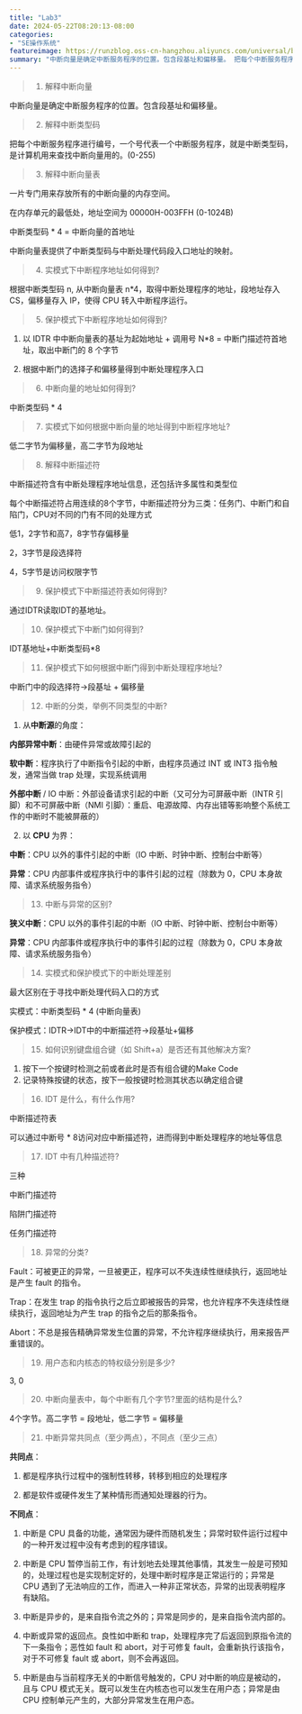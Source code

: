 ```yaml
---
title: "Lab3"
date: 2024-05-22T08:20:13-08:00
categories: 
- "SE操作系统"
featureimage: https://runzblog.oss-cn-hangzhou.aliyuncs.com/universal/background1.jpg
summary: "中断向量是确定中断服务程序的位置。包含段基址和偏移量。 把每个中断服务程序进行编号，一个号代表一个中断服务程序，就是中断类型码，是计算机用来查找中断向量用的。(0-255) 一片专门用来存放所有的中断..."
---
```


> 1. 解释中断向量

中断向量是确定中断服务程序的位置。包含段基址和偏移量。

> 2. 解释中断类型码

把每个中断服务程序进行编号，一个号代表一个中断服务程序，就是中断类型码，是计算机用来查找中断向量用的。(0-255)

> 3. 解释中断向量表

一片专门用来存放所有的中断向量的内存空间。

在内存单元的最低处，地址空间为 00000H-003FFH (0-1024B)

中断类型码 * 4 = 中断向量的首地址

中断向量表提供了中断类型码与中断处理代码段入口地址的映射。

> 4. 实模式下中断程序地址如何得到?

根据中断类型码 n, 从中断向量表 n*4，取得中断处理程序的地址，段地址存入 CS，偏移量存入 IP，使得 CPU 转入中断程序运行。

> 5. 保护模式下中断程序地址如何得到?

1) 以 IDTR 中中断向量表的基址为起始地址 + 调用号 N*8 = 中断门描述符首地址，取出中断门的 8 个字节

2) 根据中断门的选择子和偏移量得到中断处理程序入口

> 6. 中断向量的地址如何得到?

中断类型码 * 4

> 7. 实模式下如何根据中断向量的地址得到中断程序地址?

低二字节为偏移量，高二字节为段地址

> 8. 解释中断描述符

中断描述符含有中断处理程序地址信息，还包括许多属性和类型位

每个中断描述符占用连续的8个字节，中断描述符分为三类：任务门、中断门和自陷门，CPU对不同的门有不同的处理方式

低1，2字节和高7，8字节存偏移量

2，3字节是段选择符

4，5字节是访问权限字节

> 9. 保护模式下中断描述符表如何得到?

通过IDTR读取IDT的基地址。

> 10. 保护模式下中断门如何得到?

IDT基地址+中断类型码*8

> 11. 保护模式下如何根据中断门得到中断处理程序地址?

中断门中的段选择符->段基址 + 偏移量

> 12. 中断的分类，举例不同类型的中断?

1) 从**中断源**的角度：

**内部异常中断**：由硬件异常或故障引起的

**软中断**：程序执行了中断指令引起的中断，由程序员通过 INT 或 INT3 指令触发，通常当做 trap 处理，实现系统调用

**外部中断** / IO 中断：外部设备请求引起的中断（又可分为可屏蔽中断（INTR 引脚）和不可屏蔽中断（NMI 引脚）：重启、电源故障、内存出错等影响整个系统工作的中断时不能被屏蔽的）

2) 以 **CPU** 为界：

**中断**：CPU 以外的事件引起的中断（IO 中断、时钟中断、控制台中断等）

**异常**：CPU 内部事件或程序执行中的事件引起的过程（除数为 0，CPU 本身故障、请求系统服务指令）

> 13. 中断与异常的区别?

**狭义中断**：CPU 以外的事件引起的中断（IO 中断、时钟中断、控制台中断等）

**异常**：CPU 内部事件或程序执行中的事件引起的过程（除数为 0，CPU 本身故障、请求系统服务指令）

> 14. 实模式和保护模式下的中断处理差别

最大区别在于寻找中断处理代码入口的方式

实模式：中断类型码 * 4 (中断向量表)

保护模式：IDTR->IDT中的中断描述符->段基址+偏移

> 15. 如何识别键盘组合键（如 Shift+a）是否还有其他解决方案?

1. 按下一个按键时检测之前或者此时是否有组合键的Make Code
2. 记录特殊按键的状态，按下一般按键时检测其状态以确定组合键

> 16. IDT 是什么，有什么作用?

中断描述符表

可以通过中断号 * 8访问对应中断描述符，进而得到中断处理程序的地址等信息

> 17. IDT 中有几种描述符?

三种

中断门描述符

陷阱门描述符

任务门描述符

> 18. 异常的分类?

Fault：可被更正的异常，一旦被更正，程序可以不失连续性继续执行，返回地址是产生 fault 的指令。

Trap：在发生 trap 的指令执行之后立即被报告的异常，也允许程序不失连续性继续执行，返回地址为产生 trap 的指令之后的那条指令。

Abort：不总是报告精确异常发生位置的异常，不允许程序继续执行，用来报告严重错误的。

> 19. 用户态和内核态的特权级分别是多少?

3, 0

> 20. 中断向量表中，每个中断有几个字节?里面的结构是什么?

4个字节。高二字节 = 段地址，低二字节 = 偏移量

> 21. 中断异常共同点（至少两点），不同点（至少三点）

**共同点**：

1. 都是程序执行过程中的强制性转移，转移到相应的处理程序

2. 都是软件或硬件发生了某种情形而通知处理器的行为。

**不同点**：

1) 中断是 CPU 具备的功能，通常因为硬件而随机发生；异常时软件运行过程中的一种开发过程中没有考虑到的程序错误。

2) 中断是 CPU 暂停当前工作，有计划地去处理其他事情，其发生一般是可预知的，处理过程也是实现制定好的，处理中断时程序是正常运行的；异常是 CPU 遇到了无法响应的工作，而进入一种非正常状态，异常的出现表明程序有缺陷。

3) 中断是异步的，是来自指令流之外的；异常是同步的，是来自指令流内部的。

4) 中断或异常的返回点。良性如中断和 trap，处理程序完了后返回到原指令流的下一条指令；恶性如 fault 和 abort，对于可修复 fault，会重新执行该指令，对于不可修复 fault 或 abort，则不会再返回。

5) 中断是由与当前程序无关的中断信号触发的，CPU 对中断的响应是被动的，且与 CPU 模式无关。既可以发生在内核态也可以发生在用户态；异常是由 CPU 控制单元产生的，大部分异常发生在用户态。
